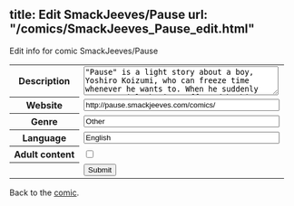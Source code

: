 title: Edit SmackJeeves/Pause
url: "/comics/SmackJeeves_Pause_edit.html"
---
Edit info for comic SmackJeeves/Pause

<form name="comic" action="http://gaepostmail.appspot.com/comic/" method="post">
<table class="comicinfo">
<tr>
<th>Description</th><td><textarea name="description" cols="40" rows="3">&quot;Pause&quot; is a light story about a boy, Yoshiro Koizumi, who can freeze time whenever he wants to. When he suddenly meets a girl who is unaffected by his time-freezing powers, his peaceful high school life is thrown into chaos as she discovers his dark secrets which Yoshiro only shows when time is frozen. -Updates every 3-4 days.</textarea></td>
</tr>
<tr>
<th>Website</th><td><input type="text" name="url" value="http://pause.smackjeeves.com/comics/" size="40"/></td>
</tr>
<tr>
<th>Genre</th><td><input type="text" name="genre" value="Other" size="40"/></td>
</tr>
<tr>
<th>Language</th><td><input type="text" name="language" value="English" size="40"/></td>
</tr>
<tr>
<th>Adult content</th><td><input type="checkbox" name="adult" value="adult" /></td>
</tr>
<tr>
<th></th><td>
<input type="hidden" name="comic" value="SmackJeeves_Pause" />
<input type="submit" name="submit" value="Submit" />
</td>
</tr>
</table>
</form>

Back to the [comic](SmackJeeves_Pause.html).

